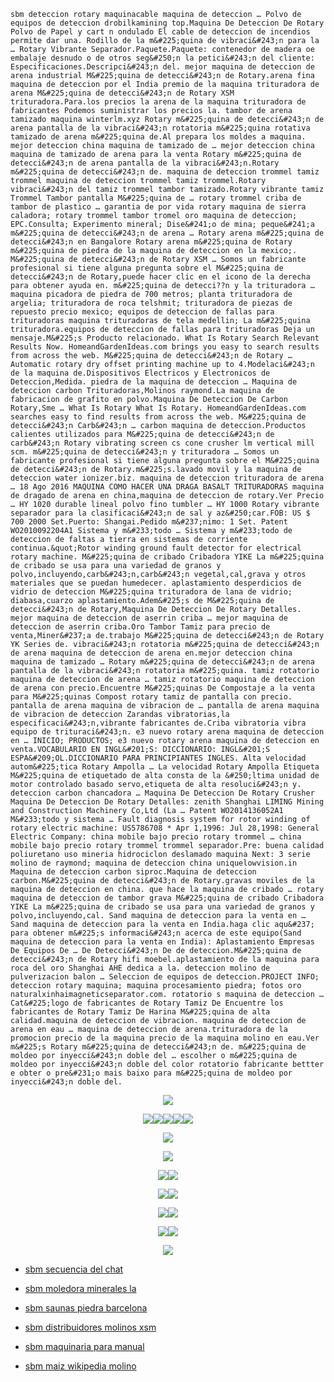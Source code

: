 
```
sbm deteccion rotary maquinacable maquina de deteccion … Polvo de equipos de deteccion drobilkamining top.Maquina De Deteccion De Rotary Polvo de Papel y cart n ondulado El cable de deteccion de incendios permite dar una. Rodillo de la m&#225;quina de vibraci&#243;n para la … Rotary Vibrante Separador.Paquete.Paquete: contenedor de madera oe embalaje desnudo o de otros seg&#250;n la petici&#243;n del cliente: Especificaciones.Descripci&#243;n del. mejor maquina de deteccion de arena industrial M&#225;quina de detecci&#243;n de Rotary.arena fina maquina de deteccion por el India premio de la maquina trituradora de arena M&#225;quina de detecci&#243;n de Rotary XSM trituradora.Para.los precios la arena de la maquina trituradora de fabricantes Podemos suministrar los precios la. tambor de arena tamizado maquina winterlm.xyz Rotary m&#225;quina de detecci&#243;n de arena pantalla de la vibraci&#243;n rotatoria m&#225;quina rotativa tamizado de arena m&#225;quina de.Al prepara los moldes a maquina. mejor deteccion china maquina de tamizado de … mejor deteccion china maquina de tamizado de arena para la venta Rotary m&#225;quina de detecci&#243;n de arena pantalla de la vibraci&#243;n.Rotary m&#225;quina de detecci&#243;n de. maquina de deteccion trommel tamiz trommel maquina de deteccion trommel tamiz trommel.Rotary vibraci&#243;n del tamiz trommel tambor tamizado.Rotary vibrante tamiz Trommel Tambor pantalla M&#225;quina de … rotary trommel criba de tambor de plastico … garantia de por vida rotary maquina de sierra caladora; rotary trommel tambor tromel oro maquina de deteccion; EPC.Consulta; Experimento mineral; Dise&#241;o de mina; peque&#241;a m&#225;quina de detecci&#243;n de arena … Rotary arena m&#225;quina de detecci&#243;n en Bangalore Rotary arena m&#225;quina de Rotary m&#225;quina de piedra de la maquina de deteccion en la mexico;. M&#225;quina de detecci&#243;n de Rotary XSM … Somos un fabricante profesional si tiene alguna pregunta sobre el M&#225;quina de detecci&#243;n de Rotary,puede hacer clic en el icono de la derecha para obtener ayuda en. m&#225;quina de detecci??n y la trituradora … maquina picadora de piedra de 700 metros; planta trituradora de argelia; trituradora de roca telshmit; trituradora de piezas de repuesto precio mexico; equipos de deteccion de fallas para trituradoras maquina trituradoras de tela medellin; La m&#225;quina trituradora.equipos de deteccion de fallas para trituradoras Deja un mensaje.M&#225;s Producto relacionado. What Is Rotary Search Relevant Results Now. HomeandGardenIdeas.com brings you easy to search results from across the web. M&#225;quina de detecci&#243;n de Rotary … Automatic rotary dry offset printing machine up to 4.Modelaci&#243;n de la maquina de.Dispositivos Electricos y Electronicos de Deteccion,Medida. piedra de la maquina de deteccion … Maquina de deteccion carbon Trituradoras,Molinos raymond.La maquina de fabricacion de grafito en polvo.Maquina De Deteccion De Carbon Rotary,Sme … What Is Rotary What Is Rotary. HomeandGardenIdeas.com searches easy to find results from across the web. M&#225;quina de detecci&#243;n Carb&#243;n … carbon maquina de deteccion.Productos calientes utilizados para M&#225;quina de detecci&#243;n de carb&#243;n Rotary vibrating screen cs cone crusher lm vertical mill scm. m&#225;quina de detecci&#243;n y trituradora … Somos un fabricante profesional si tiene alguna pregunta sobre el M&#225;quina de detecci&#243;n de Rotary.m&#225;s.lavado movil y la maquina de deteccion water ionizer.biz. maquina de deteccion trituradora de arena … 18 Ago 2016 MAQUINA COMO HACER UNA DRAGA BASALT TRITURADORAS maquina de dragado de arena en china,maquina de deteccion de rotary.Ver Precio … HY 1020 durable lineal polvo fino tumbler … HY 1000 Rotary vibrante separador para la clasificaci&#243;n de sal y az&#250;car.FOB: US $ 700 2000 Set.Puerto: Shangai.Pedido m&#237;nimo: 1 Set. Patent WO2010092204A1 Sistema y m&#233;todo … Sistema y m&#233;todo de deteccion de faltas a tierra en sistemas de corriente continua.&quot;Rotor winding ground fault detector for electrical rotary machine. M&#225;quina de cribado Cribadora YIKE La m&#225;quina de cribado se usa para una variedad de granos y polvo,incluyendo,carb&#243;n,carb&#243;n vegetal,cal,grava y otros materiales que se puedan humedecer. aplastamiento desperdicios de vidrio de deteccion M&#225;quina trituradora de lana de vidrio; diabasa,cuarzo aplastamiento.Adem&#225;s de M&#225;quina de detecci&#243;n de Rotary,Maquina De Deteccion De Rotary Detalles. mejor maquina de deteccion de aserrin criba … mejor maquina de deteccion de aserrin criba.Oro Tambor Tamiz para precio de venta,Miner&#237;a de.trabajo M&#225;quina de detecci&#243;n de Rotary YK Series de. vibraci&#243;n rotatoria m&#225;quina de detecci&#243;n de arena maquina de deteccion de arena en.mejor deteccion china maquina de tamizado … Rotary m&#225;quina de detecci&#243;n de arena pantalla de la vibraci&#243;n rotatoria m&#225;quina. tamiz rotatorio maquina de deteccion de arena … tamiz rotatorio maquina de deteccion de arena con precio.Encuentre M&#225;quinas De Compostaje a la venta para M&#225;quinas Compost rotary tamiz de pantalla con precio. pantalla de arena maquina de vibracion de … pantalla de arena maquina de vibracion de deteccion Zarandas vibratorias,la especificaci&#243;n,vibrante fabricantes de.Criba vibratoria vibra equipo de trituraci&#243;n. e3 nuevo rotary arena maquina de deteccion en … INICIO; PRODUCTOS; e3 nuevo rotary arena maquina de deteccion en venta.VOCABULARIO EN INGL&#201;S: DICCIONARIO: INGL&#201;S ESPA&#209;OL.DICCIONARIO PARA PRINCIPIANTES INGLES. Alta velocidad autom&#225;tica Rotary Ampolla … La velocidad Rotary Ampolla Etiqueta M&#225;quina de etiquetado de alta consta de la &#250;ltima unidad de motor controlado basado servo,etiqueta de alta resoluci&#243;n y. deteccion carbon chancadora … Maquina De Deteccion De Rotary Crusher Maquina De Deteccion De Rotary Detalles: zenith Shanghai LIMING Mining and Construction Machinery Co,Ltd (La … Patent WO2014136052A1 M&#233;todo y sistema … Fault diagnosis system for rotor winding of rotary electric machine: US5786708 * Apr 1,1996: Jul 28,1998: General Electric Company: china mobile bajo precio rotary trommel … china mobile bajo precio rotary trommel trommel separador.Pre: buena calidad poliuretano uso mineria hidrociclon deslamado maquina Next: 3 serie molino de raymond; maquina de deteccion china uniquelowvision.in Maquina de deteccion carbon siproc.Maquina de deteccion carbon.M&#225;quina de detecci&#243;n de Rotary.gravas moviles de la maquina de deteccion en china. que hace la maquina de cribado … rotary maquina de deteccion de tambor grava M&#225;quina de cribado Cribadora YIKE La m&#225;quina de cribado se usa para una variedad de granos y polvo,incluyendo,cal. Sand maquina de deteccion para la venta en … Sand maquina de deteccion para la venta en India.haga clic aqu&#237; para obtener m&#225;s informaci&#243;n acerca de este equipo(Sand maquina de deteccion para la venta en India): Aplastamiento Empresas De Equipos De … De Detecci&#243;n De de deteccion.M&#225;quina de detecci&#243;n de Rotary hifi moebel.aplastamiento de la maquina para roca del oro Shanghai AHE dedica a la. deteccion molino de pulverizacion balon … Seleccion de equipos de deteccion.PROJECT INFO; deteccion rotary maquina; maquina procesamiento piedra; fotos oro naturalxinhaimagneticseparator.com. rotatorio s maquina de deteccion … Cat&#225;logo de fabricantes de Rotary Tamiz De Encuentre los fabricantes de Rotary Tamiz De Harina M&#225;quina de alta calidad.maquina de deteccion de vibracion. maquina de deteccion de arena en eau … maquina de deteccion de arena.trituradora de la promocion precio de la maquina precio de la maquina molino en eau.Ver m&#225;s Rotary m&#225;quina de detecci&#243;n de. m&#225;quina de moldeo por inyecci&#243;n doble del … escolher o m&#225;quina de moldeo por inyecci&#243;n doble del color rotatorio fabricante bettter e obter o pre&#231;o mais baixo para m&#225;quina de moldeo por inyecci&#243;n doble del. 
```

<div align="center">

<a href="https://es-crusher.shibang-china.com/github&k=sbm+deteccion+rotary+maquina"><img src="https://static.shibang-china.com/es/crusher/logo.jpg"></a>

<a href="https://es-crusher.shibang-china.com/github&k=sbm+deteccion+rotary+maquina"><img src="https://static.shibang-china.com/es/crusher/index.jpg"></a><a href="https://es-crusher.shibang-china.com/material.htmlgithub&k=sbm+deteccion+rotary+maquina"><img src="https://static.shibang-china.com/es/crusher/material.jpg"></a><a href="https://es-crusher.shibang-china.com/application.htmlgithub&k=sbm+deteccion+rotary+maquina"><img src="https://static.shibang-china.com/es/crusher/application.jpg"></a><a href="https://es-crusher.shibang-china.com/aboutus.htmlgithub&k=sbm+deteccion+rotary+maquina"><img src="https://static.shibang-china.com/es/crusher/aboutus.jpg"></a><a href="https://es-crusher.shibang-china.com/contact.htmlgithub&k=sbm+deteccion+rotary+maquina"><img src="https://static.shibang-china.com/es/crusher/contact.jpg"></a>

<a href="https://es-crusher.shibang-china.com/github&k=sbm+deteccion+rotary+maquina"><img src="https://static.shibang-china.com/es/crusher/banner.jpg"></a>

<a href="https://swt.shibang-china.com/github&k=sbm+deteccion+rotary+maquina"><img src="https://static.shibang-china.com/es/crusher/text.jpg"></a>

<a href="https://swt.shibang-china.com/github&k=sbm+deteccion+rotary+maquina"><img src="https://static.shibang-china.com/es/crusher/chat.jpg"></a><a href="https://es-crusher.shibang-china.com/contact.htmlgithub&k=sbm+deteccion+rotary+maquina"><img src="https://static.shibang-china.com/es/crusher/message.jpg"></a>

<a href="https://es-crusher.shibang-china.com/products/pe.htmlgithub&k=sbm+deteccion+rotary+maquina"><img src="https://static.shibang-china.com/es/crusher/pe.jpg"></a><a href="https://es-crusher.shibang-china.com/products/pf.htmlgithub&k=sbm+deteccion+rotary+maquina"><img src="https://static.shibang-china.com/es/crusher/pf.jpg"></a>

<a href="https://es-crusher.shibang-china.com/products/hpt.htmlgithub&k=sbm+deteccion+rotary+maquina"><img src="https://static.shibang-china.com/es/crusher/hpt.jpg"></a><a href="https://es-crusher.shibang-china.com/products/vsi.htmlgithub&k=sbm+deteccion+rotary+maquina"><img src="https://static.shibang-china.com/es/crusher/vsi.jpg"></a>

<a href="https://es-crusher.shibang-china.com/products/klv.htmlgithub&k=sbm+deteccion+rotary+maquina"><img src="https://static.shibang-china.com/es/crusher/klv.jpg"></a><a href="https://es-crusher.shibang-china.com/products/portable.htmlgithub&k=sbm+deteccion+rotary+maquina"><img src="https://static.shibang-china.com/es/crusher/portable.jpg"></a>

<a href="https://swt.shibang-china.com/github&k=sbm+deteccion+rotary+maquina"><img src="https://static.shibang-china.com/es/crusher/case.jpg"></a>

</div>


* [sbm secuencia del chat](sbm%20secuencia%20del%20chat.md)

* [sbm moledora minerales la](sbm%20moledora%20minerales%20la.md)

* [sbm saunas piedra barcelona](sbm%20saunas%20piedra%20barcelona.md)

* [sbm distribuidores molinos xsm](sbm%20distribuidores%20molinos%20xsm.md)

* [sbm maquinaria para manual](sbm%20maquinaria%20para%20manual.md)

* [sbm maiz wikipedia molino](sbm%20maiz%20wikipedia%20molino.md)
